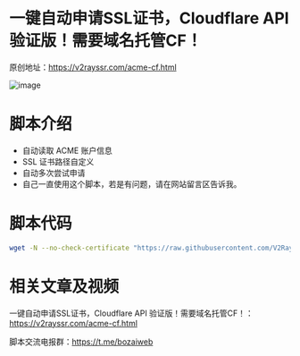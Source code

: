 # 一键自动申请SSL证书，Cloudflare API 验证版！需要域名托管CF！

原创地址：https://v2rayssr.com/acme-cf.html


![image](https://github.com/V2RaySSR/acme-cf/blob/main/Shell.png)


 # 脚本介绍

  - 自动读取 ACME 账户信息
  - SSL 证书路径自定义
  - 自动多次尝试申请
  - 自己一直使用这个脚本，若是有问题，请在网站留言区告诉我。

 # 脚本代码

```bash
wget -N --no-check-certificate "https://raw.githubusercontent.com/V2RaySSR/Trojan_panel_web/master/trojan-web-panel.sh" && chmod +x trojan-web-panel.sh && ./trojan-web-panel.sh
```

 # 相关文章及视频

一键自动申请SSL证书，Cloudflare API 验证版！需要域名托管CF！：https://v2rayssr.com/acme-cf.html

脚本交流电报群：https://t.me/bozaiweb
